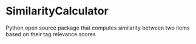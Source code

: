 # SimilarityCalculator
Python open source package that computes similarity between two items based on their tag relevance scores
